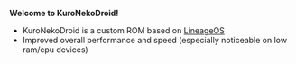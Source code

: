 

**Welcome to KuroNekoDroid!**

- KuroNekoDroid is a custom ROM based on [LineageOS](https://github.com/LineageOS)
- Improved overall performance and speed (especially noticeable on low ram/cpu devices)

